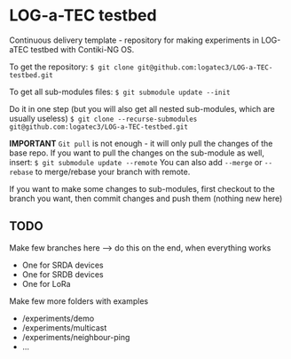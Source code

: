 # LOG-a-TEC testbed

Continuous delivery template - repository for making experiments in LOG-aTEC testbed with Contiki-NG OS.

To get the repository:
```$ git clone git@github.com:logatec3/LOG-a-TEC-testbed.git```

To get all sub-modules files:
```$ git submodule update --init```

Do it in one step (but you will also get all nested sub-modules, which are usually useless)
```$ git clone --recurse-submodules git@github.com:logatec3/LOG-a-TEC-testbed.git```

**IMPORTANT**
`Git pull` is not enough - it will only pull the changes of the base repo.
If you want to pull the changes on the sub-module as well, insert:
```$ git submodule update --remote```
You can also add `--merge` or `--rebase` to merge/rebase your branch with remote.

If you want to make some changes to sub-modules, first checkout to the branch you want, then commit changes and push them (nothing new here)

## TODO

Make few branches here --> do this on the end, when everything works

* One for SRDA devices
* One for SRDB devices
* One for LoRa

Make few more folders with examples

* /experiments/demo
* /experiments/multicast
* /experiments/neighbour-ping
* ...
